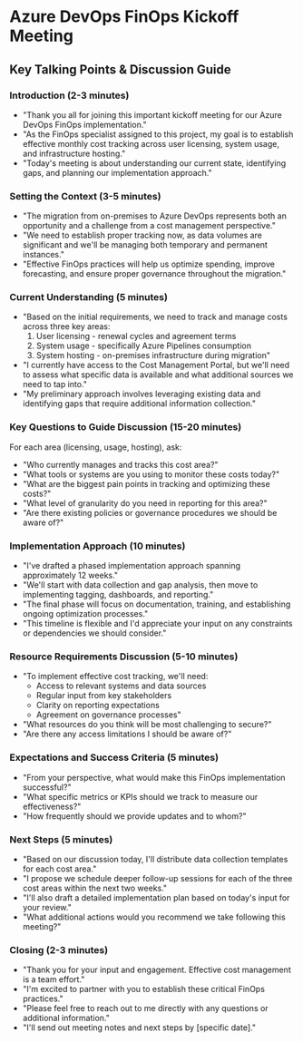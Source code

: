 # Azure DevOps FinOps Kickoff Meeting
## Key Talking Points & Discussion Guide

### Introduction (2-3 minutes)
- "Thank you all for joining this important kickoff meeting for our Azure DevOps FinOps implementation."
- "As the FinOps specialist assigned to this project, my goal is to establish effective monthly cost tracking across user licensing, system usage, and infrastructure hosting."
- "Today's meeting is about understanding our current state, identifying gaps, and planning our implementation approach."

### Setting the Context (3-5 minutes)
- "The migration from on-premises to Azure DevOps represents both an opportunity and a challenge from a cost management perspective."
- "We need to establish proper tracking now, as data volumes are significant and we'll be managing both temporary and permanent instances."
- "Effective FinOps practices will help us optimize spending, improve forecasting, and ensure proper governance throughout the migration."

### Current Understanding (5 minutes)
- "Based on the initial requirements, we need to track and manage costs across three key areas:
  1. User licensing - renewal cycles and agreement terms
  2. System usage - specifically Azure Pipelines consumption
  3. System hosting - on-premises infrastructure during migration"
- "I currently have access to the Cost Management Portal, but we'll need to assess what specific data is available and what additional sources we need to tap into."
- "My preliminary approach involves leveraging existing data and identifying gaps that require additional information collection."

### Key Questions to Guide Discussion (15-20 minutes)
For each area (licensing, usage, hosting), ask:
- "Who currently manages and tracks this cost area?"
- "What tools or systems are you using to monitor these costs today?"
- "What are the biggest pain points in tracking and optimizing these costs?"
- "What level of granularity do you need in reporting for this area?"
- "Are there existing policies or governance procedures we should be aware of?"

### Implementation Approach (10 minutes)
- "I've drafted a phased implementation approach spanning approximately 12 weeks."
- "We'll start with data collection and gap analysis, then move to implementing tagging, dashboards, and reporting."
- "The final phase will focus on documentation, training, and establishing ongoing optimization processes."
- "This timeline is flexible and I'd appreciate your input on any constraints or dependencies we should consider."

### Resource Requirements Discussion (5-10 minutes)
- "To implement effective cost tracking, we'll need:
  - Access to relevant systems and data sources
  - Regular input from key stakeholders
  - Clarity on reporting expectations
  - Agreement on governance processes"
- "What resources do you think will be most challenging to secure?"
- "Are there any access limitations I should be aware of?"

### Expectations and Success Criteria (5 minutes)
- "From your perspective, what would make this FinOps implementation successful?"
- "What specific metrics or KPIs should we track to measure our effectiveness?"
- "How frequently should we provide updates and to whom?"

### Next Steps (5 minutes)
- "Based on our discussion today, I'll distribute data collection templates for each cost area."
- "I propose we schedule deeper follow-up sessions for each of the three cost areas within the next two weeks."
- "I'll also draft a detailed implementation plan based on today's input for your review."
- "What additional actions would you recommend we take following this meeting?"

### Closing (2-3 minutes)
- "Thank you for your input and engagement. Effective cost management is a team effort."
- "I'm excited to partner with you to establish these critical FinOps practices."
- "Please feel free to reach out to me directly with any questions or additional information."
- "I'll send out meeting notes and next steps by [specific date]."

